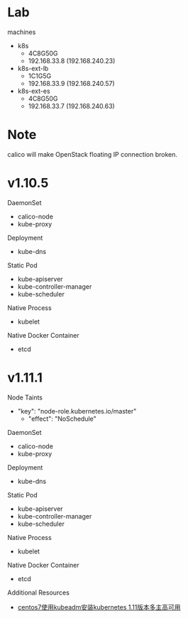 # Lab

machines

* k8s
  * 4C8G50G
  * 192.168.33.8 (192.168.240.23)
* k8s-ext-lb
  * 1C1G5G
  * 192.168.33.9 (192.168.240.57)
* k8s-ext-es
  * 4C8G50G
  * 192.168.33.7 (192.168.240.63)

# Note

calico will make OpenStack floating IP connection broken.

# v1.10.5

DaemonSet

* calico-node
* kube-proxy

Deployment

* kube-dns

Static Pod

* kube-apiserver
* kube-controller-manager
* kube-scheduler

Native Process

* kubelet

Native Docker Container

* etcd

# v1.11.1

Node Taints

* "key": "node-role.kubernetes.io/master"
  * "effect": "NoSchedule"

DaemonSet

* calico-node
* kube-proxy

Deployment

* kube-dns

Static Pod

* kube-apiserver
* kube-controller-manager
* kube-scheduler

Native Process

* kubelet

Native Docker Container

* etcd

Additional Resources

* [centos7使用kubeadm安装kubernetes 1.11版本多主高可用](https://www.kubernetes.org.cn/4256.html)

